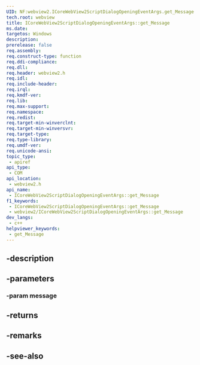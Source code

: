 ```yaml
---
UID: NF:webview2.ICoreWebView2ScriptDialogOpeningEventArgs.get_Message
tech.root: webview
title: ICoreWebView2ScriptDialogOpeningEventArgs::get_Message
ms.date: 
targetos: Windows
description: 
prerelease: false
req.assembly: 
req.construct-type: function
req.ddi-compliance: 
req.dll: 
req.header: webview2.h
req.idl: 
req.include-header: 
req.irql: 
req.kmdf-ver: 
req.lib: 
req.max-support: 
req.namespace: 
req.redist: 
req.target-min-winverclnt: 
req.target-min-winversvr: 
req.target-type: 
req.type-library: 
req.umdf-ver: 
req.unicode-ansi: 
topic_type:
 - apiref
api_type:
 - COM
api_location:
 - webview2.h
api_name:
 - ICoreWebView2ScriptDialogOpeningEventArgs::get_Message
f1_keywords:
 - ICoreWebView2ScriptDialogOpeningEventArgs::get_Message
 - webview2/ICoreWebView2ScriptDialogOpeningEventArgs::get_Message
dev_langs:
 - c++
helpviewer_keywords:
 - get_Message
---
```


## -description

## -parameters

### -param message

## -returns

## -remarks

## -see-also

